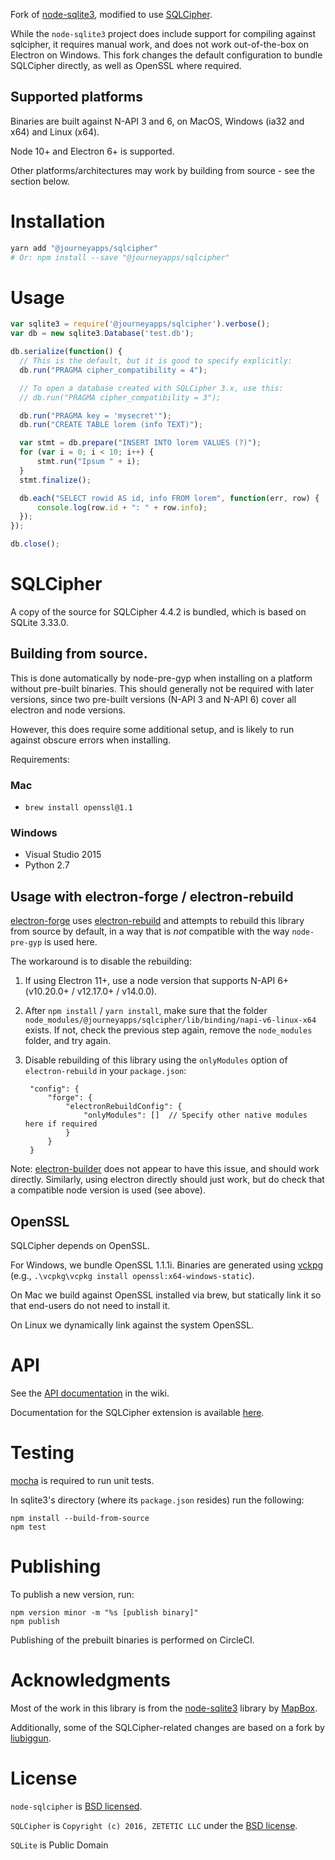 Fork of [node-sqlite3](https://github.com/mapbox/node-sqlite3), modified to use [SQLCipher](https://www.zetetic.net/sqlcipher/).

While the `node-sqlite3` project does include support for compiling against sqlcipher, it requires manual work, and does not work out-of-the-box on Electron on Windows. This fork changes the default configuration to bundle SQLCipher directly, as well as OpenSSL where required.

## Supported platforms

Binaries are built against N-API 3 and 6, on MacOS, Windows (ia32 and x64) and Linux (x64).

Node 10+ and Electron 6+ is supported.

Other platforms/architectures may work by building from source - see the section below.

# Installation

```sh
yarn add "@journeyapps/sqlcipher"
# Or: npm install --save "@journeyapps/sqlcipher"
```

# Usage

``` js
var sqlite3 = require('@journeyapps/sqlcipher').verbose();
var db = new sqlite3.Database('test.db');

db.serialize(function() {
  // This is the default, but it is good to specify explicitly:
  db.run("PRAGMA cipher_compatibility = 4");

  // To open a database created with SQLCipher 3.x, use this:
  // db.run("PRAGMA cipher_compatibility = 3");

  db.run("PRAGMA key = 'mysecret'");
  db.run("CREATE TABLE lorem (info TEXT)");

  var stmt = db.prepare("INSERT INTO lorem VALUES (?)");
  for (var i = 0; i < 10; i++) {
      stmt.run("Ipsum " + i);
  }
  stmt.finalize();

  db.each("SELECT rowid AS id, info FROM lorem", function(err, row) {
      console.log(row.id + ": " + row.info);
  });
});

db.close();
```

# SQLCipher

A copy of the source for SQLCipher 4.4.2 is bundled, which is based on SQLite 3.33.0.

## Building from source.

This is done automatically by node-pre-gyp when installing on a platform without pre-built binaries. This should generally
not be required with later versions, since two pre-built versions (N-API 3 and N-API 6) cover all electron and node versions.

However, this does require some additional setup, and is likely to run against obscure errors when installing.

Requirements:

### Mac

 * `brew install openssl@1.1`

### Windows

 * Visual Studio 2015
 * Python 2.7

## Usage with electron-forge / electron-rebuild

[electron-forge](https://www.electronforge.io/) uses [electron-rebuild](https://github.com/electron/electron-rebuild) and attempts to rebuild this library from source by default, in a way
that is _not_ compatible with the way `node-pre-gyp` is used here.

The workaround is to disable the rebuilding:
1. If using Electron 11+, use a node version that supports N-API 6+ (v10.20.0+ / v12.17.0+ / v14.0.0).
2. After `npm install` / `yarn install`, make sure that the folder `node_modules/@journeyapps/sqlcipher/lib/binding/napi-v6-linux-x64` exists.
   If not, check the previous step again, remove the `node_modules` folder, and try again.
3. Disable rebuilding of this library using the `onlyModules` option of `electron-rebuild` in your `package.json`:

        "config": {
            "forge": {
                "electronRebuildConfig": {
                    "onlyModules": []  // Specify other native modules here if required
                }
            }
        }

Note: [electron-builder](https://www.electron.build/) does not appear to have this issue, and should work directly.
Similarly, using electron directly should just work, but do check that a compatible node version is used (see above). 

## OpenSSL

SQLCipher depends on OpenSSL.

For Windows, we bundle OpenSSL 1.1.1i. Binaries are generated using [vckpg](https://github.com/microsoft/vcpkg) (e.g., `.\vcpkg\vcpkg install openssl:x64-windows-static`).

On Mac we build against OpenSSL installed via brew, but statically link it so that end-users do not need to install it.

On Linux we dynamically link against the system OpenSSL.

# API

See the [API documentation](https://github.com/mapbox/node-sqlite3/wiki) in the wiki.

Documentation for the SQLCipher extension is available [here](https://www.zetetic.net/sqlcipher/sqlcipher-api/).

# Testing

[mocha](https://github.com/visionmedia/mocha) is required to run unit tests.

In sqlite3's directory (where its `package.json` resides) run the following:

    npm install --build-from-source
    npm test

# Publishing

To publish a new version, run:

    npm version minor -m "%s [publish binary]"
    npm publish

Publishing of the prebuilt binaries is performed on CircleCI.

# Acknowledgments

Most of the work in this library is from the [node-sqlite3](https://github.com/mapbox/node-sqlite3) library by [MapBox](https://mapbox.com/).

Additionally, some of the SQLCipher-related changes are based on a fork by [liubiggun](https://github.com/liubiggun/node-sqlite3).

# License

`node-sqlcipher` is [BSD licensed](./LICENSE).

`SQLCipher` is `Copyright (c) 2016, ZETETIC LLC` under the [BSD license](https://github.com/sqlcipher/sqlcipher/blob/master/LICENSE).

`SQLite` is Public Domain
